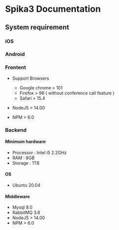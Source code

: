 # Spika3 Documentation

## System requirement

### iOS

### Android


### Frontent
- Support Browsers
  - Google chrome > 101
  - Firefox > 96 ( without conference call feature )
  - Safari > 15.4
  
- NodeJS > 14.00
- NPM > 6.0

### Backend

#### Minimum hardware
 - Processor : Intel i5 2.2GHz
 - RAM : 8GB
 - Storage : 1TB

#### OS
- Ubuntu 20.04

#### Middleware
- Mysql 8.0
- RabbitMQ 3.8
- NodeJS > 14.00
- NPM > 6.0



